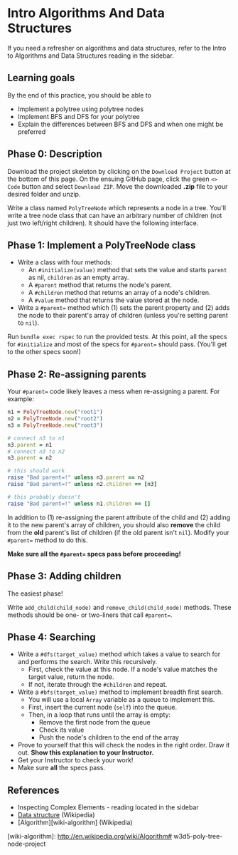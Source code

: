 # Intro Algorithms And Data Structures

If you need a refresher on algorithms and data structures, refer to the Intro
to Algorithms and Data Structures reading in the sidebar.

## Learning goals

By the end of this practice, you should be able to

- Implement a polytree using polytree nodes
- Implement BFS and DFS for your polytree
- Explain the differences between BFS and DFS and when one might be preferred

## Phase 0: Description

Download the project skeleton by clicking on the `Download Project` button at
the bottom of this page. On the ensuing GitHub page, click the green `<> Code`
button and select `Download ZIP`. Move the downloaded __.zip__ file to your
desired folder and unzip.

Write a class named `PolyTreeNode` which represents a node in a tree. You'll
write a tree node class that can have an arbitrary number of children (not just
two left/right children). It should have the following interface.

## Phase 1: Implement a PolyTreeNode class

- Write a class with four methods:
  - An `#initialize(value)` method that sets the value and starts `parent` as
    nil, `children` as an empty array.
  - A `#parent` method that returns the node's parent.
  - A `#children` method that returns an array of a node's children.
  - A `#value` method that returns the value stored at the node.
- Write a `#parent=` method which (1) sets the parent property and (2) adds the
  node to their parent's array of children (unless you're setting parent to
  `nil`).

Run `bundle exec rspec` to run the provided tests. At this point, all the specs
for `#initialize` and most of the specs for `#parent=` should pass. (You'll get
to the other specs soon!)

## Phase 2: Re-assigning parents

Your `#parent=` code likely leaves a mess when re-assigning a parent. For
example:

```ruby
n1 = PolyTreeNode.new("root1")
n2 = PolyTreeNode.new("root2")
n3 = PolyTreeNode.new("root3")

# connect n3 to n1
n3.parent = n1
# connect n3 to n2
n3.parent = n2

# this should work
raise "Bad parent=!" unless n3.parent == n2
raise "Bad parent=!" unless n2.children == [n3]

# this probably doesn't
raise "Bad parent=!" unless n1.children == []
```

In addition to (1) re-assigning the parent attribute of the child and (2) adding
it to the new parent's array of children, you should also **remove** the child
from the **old** parent's list of children (if the old parent isn't `nil`).
Modify your `#parent=` method to do this.

**Make sure all the `#parent=` specs pass before proceeding!**

## Phase 3: Adding children

The easiest phase!

Write `add_child(child_node)` and `remove_child(child_node)` methods. These
methods should be one- or two-liners that call `#parent=`.

## Phase 4: Searching

- Write a `#dfs(target_value)` method which takes a value to search for and
  performs the search. Write this recursively.
  - First, check the value at this node. If a node's value matches the target
    value, return the node.
  - If not, iterate through the `#children` and repeat.
- Write a `#bfs(target_value)` method to implement breadth first search.
  - You will use a local `Array` variable as a queue to implement this.
  - First, insert the current node (`self`) into the queue.
  - Then, in a loop that runs until the array is empty:
    - Remove the first node from the queue
    - Check its value
    - Push the node's children to the end of the array
- Prove to yourself that this will check the nodes in the right order. Draw it
  out. **Show this explanation to your Instructor.**
- Get your Instructor to check your work!
- Make sure **all** the specs pass.

## References

- Inspecting Complex Elements - reading located in the sidebar
- [Data structure][wiki-data-structure] (Wikipedia)
- [Algorithm][wiki-algorithm] (Wikipedia)

[wiki-data-structure]: http://en.wikipedia.org/wiki/Data_structure
[wiki-algorithm]: http://en.wikipedia.org/wiki/Algorithm# w3d5-poly-tree-node-project

